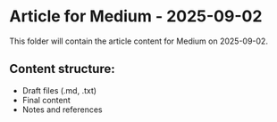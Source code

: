 # Article for Medium - 2025-09-02

This folder will contain the article content for Medium on 2025-09-02.

## Content structure:
- Draft files (.md, .txt)
- Final content
- Notes and references
